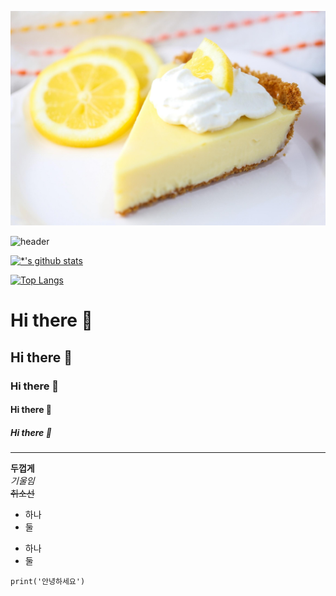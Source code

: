 <img src='images/LemonPie1.jpg'></img>

![header](https://capsule-render.vercel.app/api?type=wave&color=auto&height=300&section=header&text=깃허브%20특강&fontSize=90)

[![*'s github stats](https://github-readme-stats.vercel.app/api?username=LemongPie)](https://github.com/LemongPie)

[![Top Langs](https://github-readme-stats.vercel.app/api/top-langs/?username=LemongPie)](https://github.com/LemongPie/github-readme-stats)



# Hi there 👋
## Hi there 👋
### Hi there 👋
#### Hi there 👋
##### Hi there 👋
---
**두껍게**</br>
*기울임*</br>
~~취소선~~</br>
* 하나
* 둘
- 하나
- 둘
```
print('안녕하세요')
```

